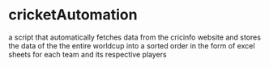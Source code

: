 # cricketAutomation
a script that automatically fetches data from the cricinfo website and stores the data of the the entire worldcup into a sorted order in the form of excel sheets for each team and its respective players
